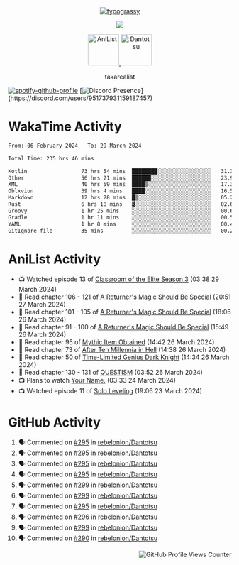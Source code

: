 <div align="center">
<a href="https://github.com/kawarimidoll/typograssy">
    <img alt="typograssy" src="https://typograssy.deno.dev/api?text=%E3%82%B8%E3%83%A7%E3%83%B3%E3%81%A7%E3%81%99%E3%80%82%E3%81%93%E3%82%93%E3%81%AB%E3%81%A1%E3%81%AF%20%20%5E%5E%20sup%20iam%20ibo%20--&&l0=none&l1=82d9d0&l2=027353&l3=038c4c&l4=01402e&bg=none&frame=none&speed=100&comment=">
</a>
</div>
<p align="center">
  <a href="https://skillicons.dev">
    <img src="https://skillicons.dev/icons?i=vscode,html,androidstudio,mysql,rust,python" />
  </a>
</p>

<p align="center">
    <a href="https://anilist.co/user/takarealist112/">
      <img src="https://i.imgur.com/LDvh7Lg.gif" alt="AniList" style="width: 70px; height: auto;">
    </a>
    <a href="https://discord.gg/4HPZ5nAWwM/">
      <img src="https://i.imgur.com/5o3Y9Jb.gif" alt="Dantotsu" style="width: 70px; height: auto;">
    </a>
</p>

<p align="center">
takarealist
</p>

[![spotify-github-profile](https://spotify-github-profile.vercel.app/api/view?uid=216np2gahwfhcjozqmzomew7i&cover_image=true&theme=novatorem&show_offline=true&background_color=121212&interchange=false&bar_color=53b14f&bar_color_cover=true)](https://spotify-github-profile.vercel.app/api/view?uid=216np2gahwfhcjozqmzomew7i&redirect=true)
[![Discord Presence](https://lanyard-profile-readme.vercel.app/api/951737931159187457?theme=dark&bg=Oe1116&animated=false&hideDiscrim=true&borderRadius=30px&idleMessage=currently%20offline...)](https://discord.com/users/951737931159187457)

# WakaTime Activity

<!--START_SECTION:waka-->

```txt
From: 06 February 2024 - To: 29 March 2024

Total Time: 235 hrs 46 mins

Kotlin                 73 hrs 54 mins  ████████░░░░░░░░░░░░░░░░░   31.35 %
Other                  56 hrs 21 mins  ██████░░░░░░░░░░░░░░░░░░░   23.90 %
XML                    40 hrs 59 mins  ████▒░░░░░░░░░░░░░░░░░░░░   17.39 %
Oblxvion               39 hrs 4 mins   ████░░░░░░░░░░░░░░░░░░░░░   16.57 %
Markdown               12 hrs 28 mins  █▒░░░░░░░░░░░░░░░░░░░░░░░   05.29 %
Rust                   6 hrs 18 mins   ▓░░░░░░░░░░░░░░░░░░░░░░░░   02.68 %
Groovy                 1 hr 25 mins    ░░░░░░░░░░░░░░░░░░░░░░░░░   00.60 %
Gradle                 1 hr 11 mins    ░░░░░░░░░░░░░░░░░░░░░░░░░   00.50 %
YAML                   1 hr 8 mins     ░░░░░░░░░░░░░░░░░░░░░░░░░   00.48 %
GitIgnore file         35 mins         ░░░░░░░░░░░░░░░░░░░░░░░░░   00.25 %
```

<!--END_SECTION:waka-->

# AniList Activity

<!-- ANILIST_ACTIVITY:start -->

-   📺 Watched episode 13 of [Classroom of the Elite Season 3](https://anilist.co/anime/146066) (03:38 29 March 2024)
-   📖 Read chapter 106 - 121 of [A Returner's Magic Should Be Special](https://anilist.co/manga/105393) (20:51 27 March 2024)
-   📖 Read chapter 101 - 105 of [A Returner's Magic Should Be Special](https://anilist.co/manga/105393) (18:06 26 March 2024)
-   📖 Read chapter 91 - 100 of [A Returner's Magic Should Be Special](https://anilist.co/manga/105393) (15:49 26 March 2024)
-   📖 Read chapter 95 of [Mythic Item Obtained](https://anilist.co/manga/151025) (14:42 26 March 2024)
-   📖 Read chapter 73 of [After Ten Millennia in Hell](https://anilist.co/manga/153284) (14:38 26 March 2024)
-   📖 Read chapter 50 of [Time-Limited Genius Dark Knight](https://anilist.co/manga/165182) (14:34 26 March 2024)
-   📖 Read chapter 130 - 131 of [QUESTISM](https://anilist.co/manga/140837) (03:52 26 March 2024)
-   📺 Plans to watch [Your Name.](https://anilist.co/anime/21519) (03:33 24 March 2024)
-   📺 Watched episode 11 of [Solo Leveling](https://anilist.co/anime/151807) (19:06 23 March 2024)

<!-- ANILIST_ACTIVITY:end -->

# GitHub Activity

<!--START_SECTION:activity-->

1. 🗣 Commented on [#295](https://github.com/rebelonion/Dantotsu/pull/295#issuecomment-2026628517) in [rebelonion/Dantotsu](https://github.com/rebelonion/Dantotsu)
2. 🗣 Commented on [#295](https://github.com/rebelonion/Dantotsu/pull/295#issuecomment-2026622669) in [rebelonion/Dantotsu](https://github.com/rebelonion/Dantotsu)
3. 🗣 Commented on [#295](https://github.com/rebelonion/Dantotsu/pull/295#issuecomment-2026620396) in [rebelonion/Dantotsu](https://github.com/rebelonion/Dantotsu)
4. 🗣 Commented on [#295](https://github.com/rebelonion/Dantotsu/pull/295#issuecomment-2026311129) in [rebelonion/Dantotsu](https://github.com/rebelonion/Dantotsu)
5. 🗣 Commented on [#299](https://github.com/rebelonion/Dantotsu/pull/299#issuecomment-2024209165) in [rebelonion/Dantotsu](https://github.com/rebelonion/Dantotsu)
6. 🗣 Commented on [#299](https://github.com/rebelonion/Dantotsu/pull/299#issuecomment-2024208149) in [rebelonion/Dantotsu](https://github.com/rebelonion/Dantotsu)
7. 🗣 Commented on [#295](https://github.com/rebelonion/Dantotsu/pull/295#issuecomment-2024117339) in [rebelonion/Dantotsu](https://github.com/rebelonion/Dantotsu)
8. 🗣 Commented on [#296](https://github.com/rebelonion/Dantotsu/pull/296#issuecomment-2024116590) in [rebelonion/Dantotsu](https://github.com/rebelonion/Dantotsu)
9. 🗣 Commented on [#299](https://github.com/rebelonion/Dantotsu/pull/299#issuecomment-2023997527) in [rebelonion/Dantotsu](https://github.com/rebelonion/Dantotsu)
10. 🗣 Commented on [#290](https://github.com/rebelonion/Dantotsu/pull/290#issuecomment-2021890803) in [rebelonion/Dantotsu](https://github.com/rebelonion/Dantotsu)
<!--END_SECTION:activity-->

<div align="right">
    <img src="https://komarev.com/ghpvc/?username=sneazy-ibo&color=ff6e00&label=Counter&abbreviated=true" alt="GitHub Profile Views Counter">
</div>
